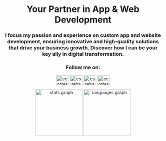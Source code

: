 <h1 align="center">Your Partner in App & Web Development</h1>
<h3 align="center">I focus my passion and experience on custom app and website development, ensuring innovative and high-quality solutions that drive your business growth. Discover how I can be your key ally in digital transformation.</h3>


<h3 align="center">Follow me on:</h3>
<p align="center">
<a href="https://twitter.com/DEcortescl" target="blank"><img align="center" src="https://raw.githubusercontent.com/rahuldkjain/github-profile-readme-generator/master/src/images/icons/Social/twitter.svg" alt="ecortescl" height="30" width="40" /></a>
<a href="https://www.linkedin.com/in/ecortescl/" target="blank"><img align="center" src="https://raw.githubusercontent.com/rahuldkjain/github-profile-readme-generator/master/src/images/icons/Social/linked-in-alt.svg" alt="esteban" height="30" width="40" /></a>
<a href="https://fb.com/estebangos" target="blank"><img align="center" src="https://raw.githubusercontent.com/rahuldkjain/github-profile-readme-generator/master/src/images/icons/Social/facebook.svg" alt="estebangos" height="30" width="40" /></a>
<a href="https://www.instagram.com/estebangos/" target="blank"><img align="center" src="https://raw.githubusercontent.com/rahuldkjain/github-profile-readme-generator/master/src/images/icons/Social/instagram.svg" alt="ecortescl" height="30" width="40" /></a>
</p>


<div align="center">
  <img src="https://github-readme-stats.vercel.app/api?hide_title=false&hide_rank=false&show_icons=true&include_all_commits=true&count_private=true&disable_animations=false&theme=dracula&hide_border=false&username=ecortescl" height="150" alt="stats graph"  />
  <img src="https://github-readme-stats.vercel.app/api/top-langs?hide_title=false&layout=compact&card_width=320&langs_count=5&theme=dracula&hide_border=false&username=ecortescl" height="150" alt="languages graph"  />
</div>

 
